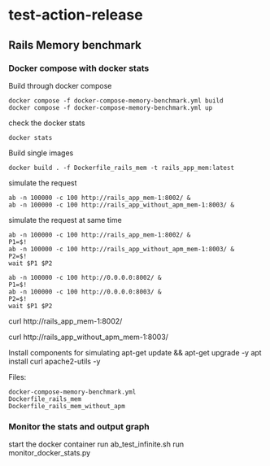 # test-action-release

## Rails Memory benchmark

### Docker compose with docker stats




Build through docker compose
```
docker compose -f docker-compose-memory-benchmark.yml build
docker compose -f docker-compose-memory-benchmark.yml up
```

check the docker stats
```
docker stats
```

Build single images
```
docker build . -f Dockerfile_rails_mem -t rails_app_mem:latest
```

simulate the request

```
ab -n 100000 -c 100 http://rails_app_mem-1:8002/ &
ab -n 100000 -c 100 http://rails_app_without_apm_mem-1:8003/ &
```

simulate the request at same time
```
ab -n 100000 -c 100 http://rails_app_mem-1:8002/ &
P1=$!
ab -n 100000 -c 100 http://rails_app_without_apm_mem-1:8003/ &
P2=$!
wait $P1 $P2
```

```
ab -n 100000 -c 100 http://0.0.0.0:8002/ &
P1=$!
ab -n 100000 -c 100 http://0.0.0.0:8003/ &
P2=$!
wait $P1 $P2
```

curl http://rails_app_mem-1:8002/

curl http://rails_app_without_apm_mem-1:8003/ 


Install components for simulating
apt-get update && apt-get upgrade -y
apt install curl apache2-utils -y

Files:
```
docker-compose-memory-benchmark.yml
Dockerfile_rails_mem
Dockerfile_rails_mem_without_apm
```

### Monitor the stats and output graph

start the docker container
run ab_test_infinite.sh
run monitor_docker_stats.py
